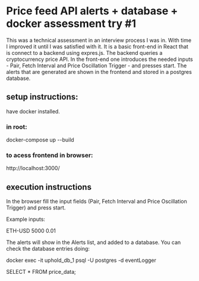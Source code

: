 # Price feed API alerts + database + docker assessment try #1

This was a technical assessment in an interview process I was in. With time I improved it until I was satisfied with it. It is a basic front-end in React that is connect to a backend using expres.js. The backend queries a cryptocurrency price API. In the front-end one introduces the needed inputs  - Pair, Fetch Interval and Price Oscillation Trigger - and presses start. The alerts that are generated are shown in the frontend and stored in a postgres database.

## setup instructions:

have docker installed.

### in root:

docker-compose up --build

### to acess frontend in browser: 

http://localhost:3000/ 

## execution instructions

In the browser fill the input fields (Pair, Fetch Interval and Price Oscillation Trigger) and press start. 

Example inputs:

ETH-USD 5000 0.01

The alerts will show in the Alerts list, and added to a database. You can check the database entries doing:

docker exec -it uphold_db_1  psql -U postgres -d eventLogger

SELECT * FROM price_data;

